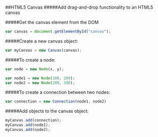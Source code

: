 ##HTML5 Canvas
#####Add drag-and-drop functionality to an HTML5 canvas

#####Get the canvas element from the DOM
```javascript
var canvas = document.getElementById("canvas");
```

#####Create a new canvas object:
```javascript
var myCanvas = new Canvas(canvas);
```

#####To create a node:
```javascript
var node = new Node(x, y);
```
```javascript
var node1 = new Node(100, 200);
var node2 = new Node(200, 300);
```

#####To create a connection between two nodes:
```javascript
var connection = new Connection(node1, node2)
```

#####Add objects to the canvas object:
```javascript
myCanvas.add(connection);
myCanvas.add(node1);
myCanvas.add(node2);
```

